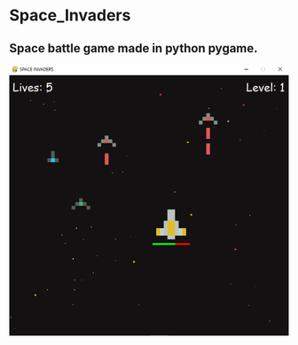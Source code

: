 # Space_Invaders

## Space battle game made in python pygame.

<img src="assets/space-invaders-img.png">
